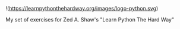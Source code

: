!(https://learnpythonthehardway.org/images/logo-python.svg)

My set of exercises for Zed A. Shaw's "Learn Python The Hard Way"
